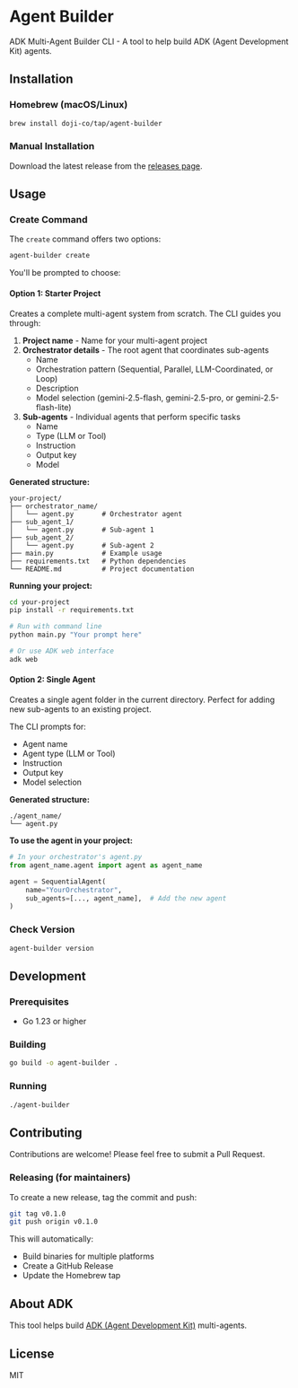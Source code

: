 # Agent Builder

ADK Multi-Agent Builder CLI - A tool to help build ADK (Agent Development Kit) agents.

## Installation

### Homebrew (macOS/Linux)

```bash
brew install doji-co/tap/agent-builder
```

### Manual Installation

Download the latest release from the [releases page](https://github.com/doji-co/agent-builder/releases).

## Usage

### Create Command

The `create` command offers two options:

```bash
agent-builder create
```

You'll be prompted to choose:

#### Option 1: Starter Project

Creates a complete multi-agent system from scratch. The CLI guides you through:

1. **Project name** - Name for your multi-agent project
2. **Orchestrator details** - The root agent that coordinates sub-agents
   - Name
   - Orchestration pattern (Sequential, Parallel, LLM-Coordinated, or Loop)
   - Description
   - Model selection (gemini-2.5-flash, gemini-2.5-pro, or gemini-2.5-flash-lite)
3. **Sub-agents** - Individual agents that perform specific tasks
   - Name
   - Type (LLM or Tool)
   - Instruction
   - Output key
   - Model

**Generated structure:**
```
your-project/
├── orchestrator_name/
│   └── agent.py       # Orchestrator agent
├── sub_agent_1/
│   └── agent.py       # Sub-agent 1
├── sub_agent_2/
│   └── agent.py       # Sub-agent 2
├── main.py            # Example usage
├── requirements.txt   # Python dependencies
└── README.md          # Project documentation
```

**Running your project:**
```bash
cd your-project
pip install -r requirements.txt

# Run with command line
python main.py "Your prompt here"

# Or use ADK web interface
adk web
```

#### Option 2: Single Agent

Creates a single agent folder in the current directory. Perfect for adding new sub-agents to an existing project.

The CLI prompts for:
- Agent name
- Agent type (LLM or Tool)
- Instruction
- Output key
- Model selection

**Generated structure:**
```
./agent_name/
└── agent.py
```

**To use the agent in your project:**
```python
# In your orchestrator's agent.py
from agent_name.agent import agent as agent_name

agent = SequentialAgent(
    name="YourOrchestrator",
    sub_agents=[..., agent_name],  # Add the new agent
)
```

### Check Version

```bash
agent-builder version
```

## Development

### Prerequisites

- Go 1.23 or higher

### Building

```bash
go build -o agent-builder .
```

### Running

```bash
./agent-builder
```

## Contributing

Contributions are welcome! Please feel free to submit a Pull Request.

### Releasing (for maintainers)

To create a new release, tag the commit and push:

```bash
git tag v0.1.0
git push origin v0.1.0
```

This will automatically:
- Build binaries for multiple platforms
- Create a GitHub Release
- Update the Homebrew tap

## About ADK

This tool helps build [ADK (Agent Development Kit)](https://google.github.io/adk-docs/agents/multi-agents) multi-agents.

## License

MIT
